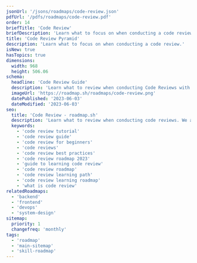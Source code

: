 ```yaml
---
jsonUrl: '/jsons/roadmaps/code-review.json'
pdfUrl: '/pdfs/roadmaps/code-review.pdf'
order: 14
briefTitle: 'Code Review'
briefDescription: 'Learn what to focus on when conducting a code review.'
title: 'Code Review Pyramid'
description: 'Learn what to focus on when conducting a code review.'
isNew: true
hasTopics: true
dimensions:
  width: 968
  height: 506.06
schema:
  headline: 'Code Review Guide'
  description: 'Learn what to review when conducting Code Reviews with this interactive guide. We also have resources and short descriptions attached to the roadmap items so you can get everything you want to learn in one place.'
  imageUrl: 'https://roadmap.sh/roadmaps/code-review.png'
  datePublished: '2023-06-03'
  dateModified: '2023-06-03'
seo:
  title: 'Code Review - roadmap.sh'
  description: 'Learn what to review when conducting code reviews. We also have questions to ask yourself under each node of the pyramid to guide you further.'
  keywords:
    - 'code review tutorial'
    - 'code review guide'
    - 'code review for beginners'
    - 'code reviews'
    - 'code review best practices'
    - 'code review roadmap 2023'
    - 'guide to learning code review'
    - 'code review roadmap'
    - 'code review learning path'
    - 'code review learning roadmap'
    - 'what is code review'
relatedRoadmaps:
  - 'backend'
  - 'frontend'
  - 'devops'
  - 'system-design'
sitemap:
  priority: 1
  changefreq: 'monthly'
tags:
  - 'roadmap'
  - 'main-sitemap'
  - 'skill-roadmap'
---
```


